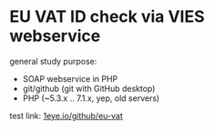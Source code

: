# EU VAT ID check via VIES webservice
general study purpose:
  * SOAP webservice in PHP
  * git/github (git with GitHub desktop)
  * PHP (~5.3.x .. 7.1.x, yep, old servers)
  
test link: [1eye.io/github/eu-vat](http://1eye.io/github/eu-vat)
